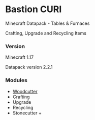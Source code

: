 # Bastion CURI

Minecraft Datapack - Tables & Furnaces

Crafting, Upgrade and Recycling Items


### Version
Minecraft 1.17

Datapack version 2.2.1


### Modules
- [Woodcutter](https://github.com/Azerxim/CURI-Woodcutter)
- Crafting
- Upgrade
- Recycling
- Stonecutter +
